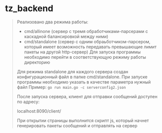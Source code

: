 # tz_backend

>Реализовано два режима работы: 
   > - cmd/allinone (сервер с тремя обработчиками-парсерами с каскадной балансировкой между ними)
   > - cmd/standalone (сервер с одним обраьботчиком-парсером, который имеет возможность передавать превышающие лимит пакеты на другой http-сервер)
>Для запуска программы необходимо перейти в соответствующую режиму работы директорию
>
>Для режима standalone для каждого сервера создан конфигурационный файл в папке cmd/standalone. При запуске программы необходимо указать в качестве параметра нужный файл
> Пример:
>    ```go run main.go -c serverconfig2.json```
>
>После запуска сервера, клиент для отправки сообщений доступен по адресу:
>
> localhost:8090/client/
>
>При открытии страницы выполнится скрипт js, который начнет генерировать пакеты сообщений и отправлять на сервер
